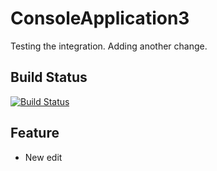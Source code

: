 # ConsoleApplication3
Testing the integration.
Adding another change.

## Build Status
[![Build Status](https://travis-ci.org/mmitrik/ConsoleApplication2.svg?branch=master)](https://travis-ci.org/mmitrik/ConsoleApplication2)

## Feature
* New
edit
